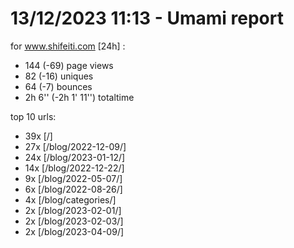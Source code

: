 # 13/12/2023 11:13 - Umami report
for www.shifeiti.com [24h] :

 - 144 (-69) page views
 - 82 (-16) uniques
 - 64 (-7) bounces
 - 2h 6'' (-2h 1' 11'') totaltime


top 10 urls:
 - 39x [/]
 - 27x [/blog/2022-12-09/]
 - 24x [/blog/2023-01-12/]
 - 14x [/blog/2022-12-22/]
 - 9x [/blog/2022-05-07/]
 - 6x [/blog/2022-08-26/]
 - 4x [/blog/categories/]
 - 2x [/blog/2023-02-01/]
 - 2x [/blog/2023-02-03/]
 - 2x [/blog/2023-04-09/]


